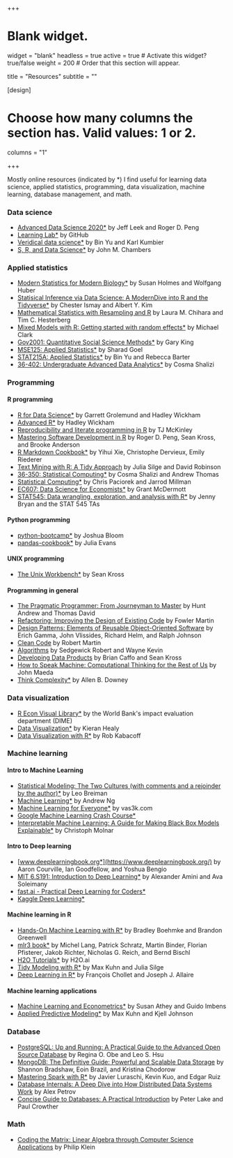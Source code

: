 +++
# Blank widget.
widget = "blank"
headless = true
active = true  # Activate this widget? true/false
weight = 200  # Order that this section will appear.

title = "Resources"
subtitle = ""

[design]
  # Choose how many columns the section has. Valid values: 1 or 2.
  columns = "1"

+++

Mostly online resources (indicated by *) I find useful for learning data science, applied statistics, programming, data visualization, machine learning, database management, and math. 

### Data science 

- [Advanced Data Science 2020*](http://jtleek.com/ads2020/) by Jeff Leek and Roger D. Peng 
- [Learning Lab*](https://lab.github.com/) by GitHub
- [Veridical data science*](https://bids.berkeley.edu/sites/default/files/2020-0213-yu-kumbier-veridical-data-science-plus-qnas.pdf) by Bin Yu and Karl Kumbier
- [S, R, and Data Science*](https://journal.r-project.org/archive/2020/RJ-2020-028/RJ-2020-028.pdf) by John M. Chambers 

### Applied statistics 

- [Modern Statistics for Modern Biology*](https://www.huber.embl.de/msmb/) by Susan Holmes and Wolfgang Huber
- [Statisical Inference via Data Science: A ModernDive into R and the Tidyverse*](https://moderndive.com/) by Chester Ismay and Albert Y. Kim
- [Mathematical Statistics with Resampling and R](https://www.amazon.com/Mathematical-Statistics-Resampling-Laura-Chihara/dp/1118029852) by Laura M. Chihara and Tim C. Hesterberg 
- [Mixed Models with R: Getting started with random effects*](https://m-clark.github.io/mixed-models-with-R/) by Michael Clark 
- [Gov2001: Quantitative Social Science Methods*](https://www.youtube.com/playlist?list=PL0n492lUg2sgSevEQ3bLilGbFph4l92gH) by Gary King 
- [MSE125: Applied Statistics*](https://5harad.com/mse125/) by Sharad Goel 
- [STAT215A: Applied Statistics*](https://github.com/rlbarter/STAT-215A-Fall-2017) by Bin Yu and Rebecca Barter 
- [36-402: Undergraduate Advanced Data Analytics*](http://www.stat.cmu.edu/~cshalizi/uADA/17/) by Cosma Shalizi 

### Programming 

#### R programming 

- [R for Data Science*](https://r4ds.had.co.nz/) by Garrett Grolemund and Hadley Wickham 
- [Advanced R*](https://adv-r.hadley.nz/) by Hadley Wickham 
- [Reproducibility and literate programming in R](https://exeter-data-analytics.github.io/LitProg/index.html) by TJ McKinley
- [Mastering Software Development in R](https://leanpub.com/msdr) by Roger D. Peng, Sean Kross, and Brooke Anderson
- [R Markdown Cookbook*](https://bookdown.org/yihui/rmarkdown-cookbook/) by Yihui Xie, Christophe Dervieux, Emily Riederer
- [Text Mining with R: A Tidy Approach](https://www.tidytextmining.com/) by Julia Silge and David Robinson
- [36-350: Statistical Computing*](http://www.stat.cmu.edu/~cshalizi/statcomp/14/) by Cosma Shalizi and Andrew Thomas
- [Statistical Computing*](https://statistics.berkeley.edu/computing/training/tutorials) by Chris Paciorek and Jarrod Millman
- [EC607: Data Science for Economists*](https://github.com/uo-ec607/lectures#data-science-for-economists) by Grant McDermott 
- [STAT545: Data wrangling, exploration, and analysis with R*](https://stat545.com/) by Jenny Bryan and the STAT 545 TAs

#### Python programming 

- [python-bootcamp*](https://github.com/profjsb/python-bootcamp/tree/master/Lectures) by Joshua Bloom 
- [pandas-cookbook*](https://github.com/jvns/pandas-cookbook) by Julia Evans 

#### UNIX programming 

- [The Unix Workbench*](https://seankross.com/the-unix-workbench/) by Sean Kross

#### Programming in general 

- [The Pragmatic Programmer: From Journeyman to Master](https://www.amazon.com/gp/product/B003GCTQAE/ref=ppx_yo_dt_b_search_asin_title?ie=UTF8&psc=1) by Hunt Andrew and Thomas David 
- [Refactoring: Improving the Design of Existing Code](https://www.amazon.com/gp/product/B07LCM8RG2/ref=ppx_yo_dt_b_d_asin_title_o09?ie=UTF8&psc=1) by Fowler Martin
- [Design Patterns: Elements of Reusable Object-Oriented Software](https://www.amazon.com/Design-Patterns-Elements-Reusable-Object-Oriented/dp/0201633612) by Erich Gamma, John Vlissides, Richard Helm, and Ralph Johnson
- [Clean Code](https://www.amazon.com/Clean-Code-Handbook-Software-Craftsmanship/dp/0132350882/ref=pd_lpo_14_t_2/134-5386548-7071867?_encoding=UTF8&pd_rd_i=0132350882&pd_rd_r=fe997b88-1bf4-4f56-b7a1-2e1dc642545d&pd_rd_w=Kqtep&pd_rd_wg=JDFc9&pf_rd_p=7b36d496-f366-4631-94d3-61b87b52511b&pf_rd_r=3X94WM846DV6WY8J15AZ&psc=1&refRID=3X94WM846DV6WY8J15AZ) by Robert Martin
- [Algorithms](https://www.amazon.com/Algorithms-4th-Robert-Sedgewick-dp-032157351X/dp/032157351X/ref=mt_other?_encoding=UTF8&me=&qid=) by Sedgewick Robert and Wayne Kevin
- [Developing Data Products](https://leanpub.com/ddp) by Brian Caffo and Sean Kross
- [How to Speak Machine: Computational Thinking for the Rest of Us](https://www.amazon.com/dp/B07PCLSQ6K/ref=dp-kindle-redirect?_encoding=UTF8&btkr=1) by John Maeda 
- [Think Complexity*](http://greenteapress.com/complexity/thinkcomplexity.pdf) by Allen B. Downey

### Data visualization

- [R Econ Visual Library*](https://worldbank.github.io/r-econ-visual-library/) by the World Bank's impact evaluation department (DIME) 
- [Data Visualization*](https://socviz.co/) by Kieran Healy 
- [Data Visualization with R*](https://rkabacoff.github.io/datavis/) by Rob Kabacoff

### Machine learning 

#### Intro to Machine Learning 
- [Statistical Modeling: The Two Cultures (with comments and a rejoinder by the author)*](https://projecteuclid.org/euclid.ss/1009213726) by Leo Breiman
- [Machine Learning*](https://www.coursera.org/courses?query=machine%20learning%20andrew%20ng) by Andrew Ng
- [Machine Learning for Everyone*](https://vas3k.com/blog/machine_learning/) by vas3k.com
- [Google Machine Learning Crash Course*](https://developers.google.com/machine-learning/crash-course/)
- [Interpretable Machine Learning: A Guide for Making Black Box Models Explainable*](https://christophm.github.io/interpretable-ml-book/) by Christoph Molnar

#### Intro to Deep learning 
- [www.deeplearningbook.org*](https://www.deeplearningbook.org/) by Aaron Courville, Ian Goodfellow, and Yoshua Bengio
- [MIT 6.S191: Introduction to Deep Learning*](http://introtodeeplearning.com/) by Alexander Amini and Ava Soleimany
- [fast.ai - Practical Deep Learning for Coders*](https://course.fast.ai/)
- [Kaggle Deep Learning*](https://www.kaggle.com/learn/deep-learning)

#### Machine learning in R
- [Hands-On Machine Learning with R*](https://bradleyboehmke.github.io/HOML/) by Bradley Boehmke and Brandon Greenwell
- [mlr3 book*](https://mlr3book.mlr-org.com/) by Michel Lang, Patrick Schratz, Martin Binder, Florian Pfisterer, Jakob Richter, Nicholas G. Reich, and Bernd Bischl
- [H2O Tutorials*](http://docs.h2o.ai/h2o-tutorials/latest-stable/index.html) by H2O.ai
- [Tidy Modeling with R*](https://www.tmwr.org/) by Max Kuhn and Julia Silge
- [Deep Learning in R*](https://www.manning.com/books/deep-learning-with-r) by François Chollet and Joseph J. Allaire

#### Machine learning applications 
- [Machine Learning and Econometrics*](https://www.aeaweb.org/conference/cont-ed/2018-webcasts) by Susan Athey and Guido Imbens
- [Applied Predictive Modeling*](http://appliedpredictivemodeling.com/) by Max Kuhn and Kjell Johnson

### Database 

- [PostgreSQL: Up and Running: A Practical Guide to the Advanced Open Source Database](https://www.amazon.com/gp/product/B076C4WLBP/ref=ppx_yo_dt_b_search_asin_title?ie=UTF8&psc=1) by Regina O. Obe and Leo S. Hsu
- [MongoDB: The Definitive Guide: Powerful and Scalable Data Storage](https://www.amazon.com/gp/product/B082J7DMBX/ref=ppx_yo_dt_b_d_asin_title_o03?ie=UTF8&psc=1) by Shannon Bradshaw, Eoin Brazil, and Kristina Chodorow 
- [Mastering Spark with R*](https://therinspark.com/) by Javier Luraschi, Kevin Kuo, and Edgar Ruiz
- [Database Internals: A Deep Dive into How Distributed Data Systems Work](https://www.amazon.com/Database-Internals-Deep-Distributed-Systems-ebook/dp/B07XW76VHZ/ref=sr_1_1?dchild=1&keywords=database&qid=1602085126&s=digital-text&sr=1-1) by Alex Petrov 
- [Concise Guide to Databases: A Practical Introduction](https://www.amazon.com/gp/product/B00GV38QL0/ref=ppx_yo_dt_b_d_asin_title_o04?ie=UTF8&psc=1) by Peter Lake and Paul Crowther

### Math

- [Coding the Matrix: Linear Algebra through Computer Science Applications](https://www.amazon.com/Coding-Matrix-Algebra-Computer-Applications-ebook/dp/B00VSN9NHY/ref=msx_wsirn_v1_3/139-1288150-1994460?_encoding=UTF8&pd_rd_i=B00VSN9NHY&pd_rd_r=95c6bfb5-4fb6-4ac0-9e86-0dde2fd38ec7&pd_rd_w=7KG33&pd_rd_wg=4IUjX&pf_rd_p=77bfbfb0-a9eb-4e71-8d50-7ac5425f6fa1&pf_rd_r=V5PSVK5J3QEC09CPTB6T&psc=1&refRID=V5PSVK5J3QEC09CPTB6T) by Philip Klein 
